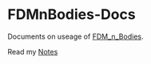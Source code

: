 # FDMnBodies-Docs
Documents on useage of [FDM_n_Bodies](https://github.com/BorisZupancic/FDM_n_Bodies).

Read my [Notes](https://github.com/BorisZupancic/FDMnBodies-Docs/blob/main/1D_SPsystem.pdf)
